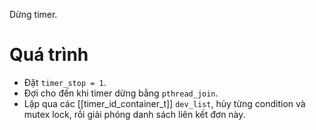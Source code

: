 Dừng timer.
# Quá trình
- Đặt `timer_stop = 1`.
- Đợi cho đến khi timer dừng bằng `pthread_join`.
- Lặp qua các [[timer_id_container_t]] `dev_list`, hủy từng condition và mutex lock, rồi giải phóng danh sách liên kết đơn này.